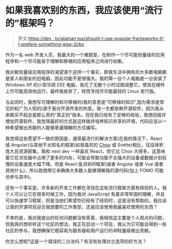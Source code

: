 # 如果我喜欢别的东西，我应该使用“流行的”框架吗？

> 原文:[https://dev . to/alaman tus/should-I-use-popular-frameworks-if-I-prefere-something-else-2cko](https://dev.to/alamantus/should-i-use-popular-frameworks-if-i-prefer-something-else-2cko)

作为一名 web 开发人员，我最大的一个难题是，在制作一个尽可能轻量级的应用程序和一个尽可能易于理解和移植的应用程序之间进行权衡。

我对极轻量级应用程序的渴望源于这样一个事实，即我生活中拥有的大多数电脑都是家人和朋友的旧电脑，因此功能不是很强大。我的第一台个人电脑是一台安装了 Windows XP 的小型华硕 EEE 电脑，我花了无数个小时试图调整它，使其在硬件上尽可能高效地运行，最终我放弃了，转而寻找尽可能最轻的 Linux 发行版。

与此同时，我想写可理解的和可移植的(我的意思是“可移植的知识”,因为需求是常见的和广为人知的)源于我对开源开发的热爱。我一生都依赖开源软件，因为我从来都买不起总是那么贵的“真正的”版本。现在我已经有了足够的经验，我想回报并增加开源软件，我觉得最好的方式是这样做并培养知识共享的环境，代码应该以一种希望做出贡献的人能够普遍理解的方式编写。

我觉得这些愿望不一致的原因是，通常最流行的解决方案(在我的情况下，React 或 Angular)与其他不太知名的框架(如我喜欢的 [Choo](https://choo.io) 或 Svelte)相比，往往体积庞大且资源密集。我和 next dev 一样喜欢 React，但它比 Choo 大得多，这意味着它在浏览器中占用了更多的内存，可能会导致功能不太强大的设备或数据计划较慢的设备速度大幅下降。但是 React 是*目前的*框架(或者 Angular 或者 Vue 或者其他什么)，所以我想用它来确保大多数人能够理解我的源代码(加上 FOMO 可能也参与其中)。

还有一个事实是，许多新的开发工作都在寻找在这些流行框架方面有经验的人。我个人可以让它在很多时候工作，因为我对 JavaScript 有着非常牢固的理解，并且可以快速学习框架，但是当他们希望你已经有了经验时，这是没有帮助的。我应该让我的开源项目迎合我想要的工作类型，还是应该使用我最喜欢使用的东西？

不幸的是，我对我提出的任何问题都没有答案，我相信这主要是个人观点的问题，但我真的想听听这个社区的想法。我正在启动一个项目，我认为它可能会得到一些社区的参与，我想确保它既容易为服务器和用户运行的*和*轻量级做出贡献。

你怎么想呢?这是一个错误的二分法吗？有没有处理对立选项的好方法？